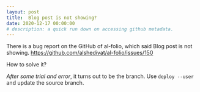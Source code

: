 ```yaml
---
layout: post
title:  Blog post is not showing?
date: 2020-12-17 00:00:00
# description: a quick run down on accessing github metadata.
---
```


There is a bug report on the GitHub of al-folio, which said Blog post is not showing.
https://github.com/alshedivat/al-folio/issues/150

How to solve it?

*After some trial and error*, it turns out to be the branch. Use `deploy --user` and update the source branch.
